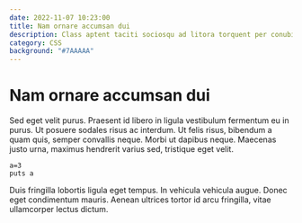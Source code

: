 ```yaml
---
date: 2022-11-07 10:23:00
title: Nam ornare accumsan dui
description: Class aptent taciti sociosqu ad litora torquent per conubia nostra, per inceptos himenaeos. Aenean tincidunt odio arcu, id semper diam interdum vel.
category: CSS
background: "#7AAAAA"
---
```


# Nam ornare accumsan dui

Sed eget velit purus. Praesent id libero in ligula vestibulum fermentum eu in purus. Ut posuere sodales risus ac interdum. Ut felis risus, bibendum a quam quis, semper convallis neque. Morbi ut dapibus neque. Maecenas justo urna, maximus hendrerit varius sed, tristique eget velit. 

```
a=3
puts a
```

Duis fringilla lobortis ligula eget tempus. In vehicula vehicula augue. Donec eget condimentum mauris. Aenean ultrices tortor id arcu fringilla, vitae ullamcorper lectus dictum. 